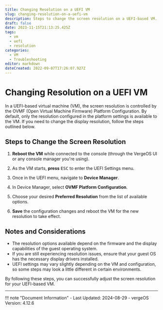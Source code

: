 ```yaml
---
title: Changing Resolution on a UEFI VM
slug: changing-resolution-on-a-uefi-vm
description: Steps to change the screen resolution on a UEFI-based VM.
draft: false
date: 2023-11-15T21:13:25.425Z
tags:
  - vm
  - uefi
  - resolution
categories:
  - VM
  - Troubleshooting
editor: markdown
dateCreated: 2022-09-07T17:26:07.927Z
---
```


# Changing Resolution on a UEFI VM

In a UEFI-based virtual machine (VM), the screen resolution is controlled by the OVMF (Open Virtual Machine Firmware) Platform Configuration. By default, only the resolution configured in the platform settings is available to the VM. If you need to change the display resolution, follow the steps outlined below.

## Steps to Change the Screen Resolution

1. **Reboot the VM** while connected to the console (through the VergeOS UI or any console manager you're using).
   
2. As the VM starts, **press** <kbd>ESC</kbd> to enter the UEFI Settings menu.

3. Once in the UEFI menu, navigate to **Device Manager**.

4. In Device Manager, select **OVMF Platform Configuration**.

5. Choose your desired **Preferred Resolution** from the list of available options.

6. **Save** the configuration changes and reboot the VM for the new resolution to take effect.

## Notes and Considerations

- The resolution options available depend on the firmware and the display capabilities of the guest operating system.
- If you are still experiencing resolution issues, ensure that your guest OS has the necessary display drivers installed.
- UEFI settings may vary slightly depending on the VM and configuration, so some steps may look a little different in certain environments.

By following these steps, you can successfully adjust the screen resolution for your UEFI-based VM.

---

!!! note "Document Information"
    - Last Updated: 2024-08-29
    - vergeOS Version: 4.12.6
